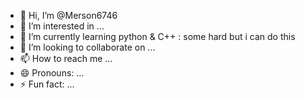 - 👋 Hi, I’m @Merson6746
- 👀 I’m interested in ...
- 🌱 I’m currently learning python & C++ : some hard but i can do this
- 💞️ I’m looking to collaborate on ...
- 📫 How to reach me ...
- 😄 Pronouns: ...
- ⚡ Fun fact: ...

<!---
Merson6746/Merson6746 is a ✨ special ✨ repository because its `README.md` (this file) appears on your GitHub profile.
You can click the Preview link to take a look at your changes.
--->

